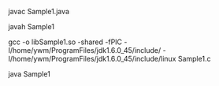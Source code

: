 javac Sample1.java

javah Sample1

gcc   -o libSample1.so  -shared -fPIC    -I/home/ywm/ProgramFiles/jdk1.6.0_45/include/ -I/home/ywm/ProgramFiles/jdk1.6.0_45/include/linux Sample1.c

java Sample1
